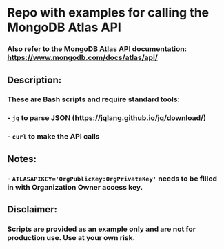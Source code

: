 # Repo with examples for calling the MongoDB Atlas API 

### Also refer to the MongoDB Atlas API documentation: https://www.mongodb.com/docs/atlas/api/

## Description:

### These are Bash scripts and require standard tools:
### - `jq` to parse JSON (https://jqlang.github.io/jq/download/)
### - `curl` to make the API calls

## Notes:
### - `ATLASAPIKEY='OrgPublicKey:OrgPrivateKey'` needs to be filled in with Organization Owner access key.

## Disclaimer:
### Scripts are provided as an example only and are not for production use. Use at your own risk.

